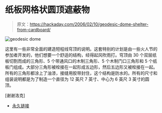 # 纸板网格状圆顶遮蔽物

> 原文：<https://hackaday.com/2006/02/10/geodesic-dome-shelter-from-cardboard/>

![geodesic dome](img/d43c9d541342320b5134b025869a9b1c.png)

这里有一些非常全面的建造短程线穹顶的说明。这套特别的计划是由一些火人节的参加者开发的，他们想要一个舒适的结构，经得起风吹雨打。穹顶由 30 个双层纸板切割而成的三角形、5 个带通风口的木制三角形、5 个木制门口三角形和 5 个纸板门组成。大部分三角形被栓接在一起形成五边形，然后五边形又被栓接在一起。所有的三角形都涂上了油漆，接缝用胶带封住，这个结构是防水的。所有的尺寸和组装说明都是为了制造一个直径为 12 英尺 7 英寸、中心为 6 英尺 3 英寸的圆顶。

[谢谢洛克]

*   [永久链接](http://www.monkeyc.org/dome/index.html)